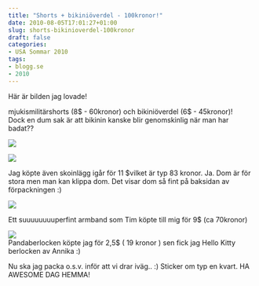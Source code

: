 ```yaml
---
title: "Shorts + bikiniöverdel - 100kronor!"
date: 2010-08-05T17:01:27+01:00
slug: shorts-bikinioverdel-100kronor
draft: false
categories:
- USA Sommar 2010
tags:
- blogg.se
- 2010
---
```

Här är bilden jag lovade!  
  
  
  
  
  
mjukismilitärshorts (8$ - 60kronor) och bikiniöverdel (6$ - 45kronor)!  
Dock en dum sak är att bikinin kanske blir genomskinlig när man har badat??  
  
  
  
  
![](/assets/images/blogg.se/dsc07801_101247232.jpg)  
  
  
  
  
![](https://cdn2.cdnme.se/cdn/9-1/701517/images/2010/dsc07802_101247414.jpg)  
  
Jag köpte även skoinlägg igår för 11 $vilket är typ 83 kronor. Ja. Dom är för stora men man kan klippa dom. Det visar dom så fint på baksidan av förpackningen :)  
  
  
![](/assets/images/blogg.se/dsc07803_101247600.jpg)  
  
Ett suuuuuuuuperfint armband som Tim köpte till mig för 9$ (ca 70kronor)  
  
  
  
![](/assets/images/blogg.se/dsc07804_101247767.jpg)  
Pandaberlocken köpte jag för 2,5$ ( 19 kronor ) sen fick jag Hello Kitty berlocken av Annika :)  
  
  
  
  
  
Nu ska jag packa o.s.v. inför att vi drar iväg.. :) Sticker om typ en kvart. HA AWESOME DAG HEMMA!